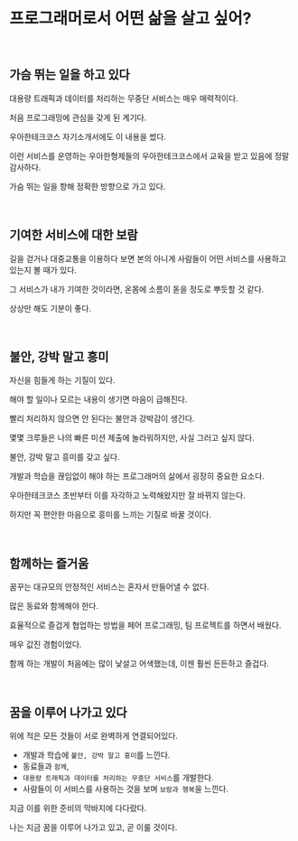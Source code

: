 # 프로그래머로서 어떤 삶을 살고 싶어?

<br/>

## 가슴 뛰는 일을 하고 있다

대용량 트래픽과 데이터를 처리하는 무중단 서비스는 매우 매력적이다.

처음 프로그래밍에 관심을 갖게 된 계기다.

우아한테크코스 자기소개서에도 이 내용을 썼다.

이런 서비스를 운영하는 우아한형제들의 우아한테크코스에서 교육을 받고 있음에 정말 감사하다.

가슴 뛰는 일을 향해 정확한 방향으로 가고 있다.

<br/>

## 기여한 서비스에 대한 보람

길을 걷거나 대중교통을 이용하다 보면 본의 아니게 사람들이 어떤 서비스를 사용하고 있는지 볼 때가 있다.

그 서비스가 내가 기여한 것이라면, 온몸에 소름이 돋을 정도로 뿌듯할 것 같다.

상상만 해도 기분이 좋다.

<br/>

## 불안, 강박 말고 흥미

자신을 힘들게 하는 기질이 있다.

해야 할 일이나 모르는 내용이 생기면 마음이 급해진다.

빨리 처리하지 않으면 안 된다는 불안과 강박감이 생긴다.

몇몇 크루들은 나의 빠른 미션 제출에 놀라워하지만, 사실 그러고 싶지 않다.

불안, 강박 말고 흥미를 갖고 싶다.

개발과 학습을 끊임없이 해야 하는 프로그래머의 삶에서 굉장히 중요한 요소다.

우아한테크코스 초반부터 이를 자각하고 노력해왔지만 잘 바뀌지 않는다.

하지만 꼭 편안한 마음으로 흥미를 느끼는 기질로 바꿀 것이다.

<br/>

## 함께하는 즐거움

꿈꾸는 대규모의 안정적인 서비스는 혼자서 만들어낼 수 없다.

많은 동료와 함께해야 한다.

효율적으로 즐겁게 협업하는 방법을 페어 프로그래밍, 팀 프로젝트를 하면서 배웠다.

매우 값진 경험이었다.

함께 하는 개발이 처음에는 많이 낯설고 어색했는데, 이젠 훨씬 든든하고 즐겁다.

<br/>

## 꿈을 이루어 나가고 있다

위에 적은 모든 것들이 서로 완벽하게 연결되어있다.

- 개발과 학습에 `불안, 강박 말고 흥미`를 느낀다.
- 동료들과 `함께`,
- `대용량 트래픽과 데이터를 처리하는 무중단 서비스`를 개발한다.
- 사람들이 이 서비스를 사용하는 것을 보며 `보람과 행복`을 느낀다.

지금 이를 위한 준비의 막바지에 다다랐다.

나는 지금 꿈을 이루어 나가고 있고, 곧 이룰 것이다.
